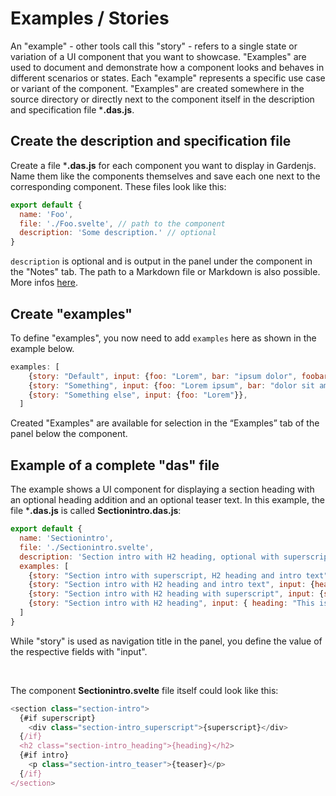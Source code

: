 # Examples / Stories

An "example" - other tools call this "story" - refers to a single state or variation of a UI component that you want to showcase. "Examples" are used to document and demonstrate how a component looks and behaves in different scenarios or states. Each "example" represents a specific use case or variant of the component. "Examples" are created somewhere in the source directory or directly next to the component itself in the description and specification file ***.das.js**.

## Create the description and specification file

Create a file ***.das.js** for each component you want to display in Gardenjs. Name them like the components themselves and save each one next to the corresponding component. These files look like this:

```js
export default {
  name: 'Foo',
  file: './Foo.svelte', // path to the component
  description: 'Some description.' // optional
}
```

`description` is optional and is output in the panel under the component in the "Notes" tab. The path to a Markdown file or Markdown is also possible. More infos <a href="/docs/add-notes">here</a>.

## Create "examples"

To define "examples", you now need to add `examples` here as shown in the example below.

```js
examples: [
    {story: "Default", input: {foo: "Lorem", bar: "ipsum dolor", foobar: "sit amet",}},
    {story: "Something", input: {foo: "Lorem ipsum", bar: "dolor sit amet"}},
    {story: "Something else", input: {foo: "Lorem"}},
  ]
```

Created "Examples" are available for selection in the “Examples” tab of the panel below the component.

## Example of a complete "das" file

The example shows a UI component for displaying a section heading with an optional heading addition and an optional teaser text. In this example, the file ***.das.js** is called **Sectionintro.das.js**:

```js
export default {
  name: 'Sectionintro',
  file: './Sectionintro.svelte',
  description: 'Section intro with H2 heading, optional with superscript and teaser text.',
  examples: [
    {story: "Section intro with superscript, H2 heading and intro text", input: {superscript: "Superscript", heading: "This is the section title", teaser: "This is the text. This is the text. This is the text. This is the text. This is the text."}},
    {story: "Section intro with H2 heading and intro text", input: {heading: "This is the section title", teaser: "This is the text. This is the text. This is the text. This is the text. This is the text."}},
    {story: "Section intro with H2 heading with superscript", input: {superscript: "Superscript", heading: "This is the section title"}},
    {story: "Section intro with H2 heading", input: { heading: "This is the section title"}}
  ]
}
```

While "story" is used as navigation title in the panel, you define the value of the respective fields with "input".

<br>

The component **Sectionintro.svelte** file itself could look like this:

```js
<section class="section-intro">
  {#if superscript}
    <div class="section-intro_superscript">{superscript}</div>
  {/if}
  <h2 class="section-intro_heading">{heading}</h2>
  {#if intro}
    <p class="section-intro_teaser">{teaser}</p>
  {/if}
</section>
```